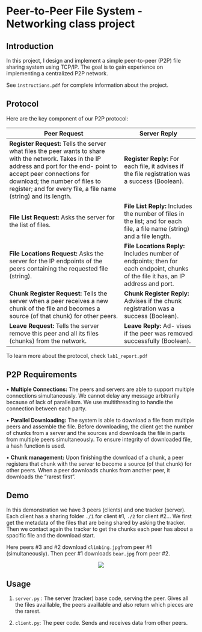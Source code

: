 # Peer-to-Peer File System - Networking class project

## Introduction
In this project, I design and implement a simple peer-to-peer (P2P) file sharing system using TCP/IP. The goal is to gain experience on implementing a centralized P2P network.

See `instructions.pdf` for complete information about the project.

## Protocol
Here are the key component of our P2P protocol:

| Peer Request | Server Reply |
|--------------------------------------------------------------------------------------------------------------------------------------------------------------------------------------------------------------------------------------------------------------------------------------------------------------------|-----------------------------------------------------------------------------------------------------------------------------------------------------------|
| **Register Request:** Tells the server what files the peer wants to share with the network. Takes in the IP address and port for the end- point to accept peer connections for download; the number of files to register; and for every file, a file name (string) and its length. | **Register Reply:** For each file, it advises if the file registration was a success (Boolean). |
| **File List Request:** Asks the server for the list of files. | **File List Reply:** Includes the number of files in the list; and for each file, a file name (string) and a file length. |
| **File Locations Request:** Asks the server for the IP endpoints of the peers containing the requested file (string). | **File Locations Reply:** Includes number of endpoints; then for each endpoint, chunks of the file it has, an IP address and port. |
| **Chunk Register Request:** Tells the server when a peer receives a new chunk of the file and becomes a source (of that chunk) for other peers. | **Chunk Register Reply:** Advises if the chunk registration was a success (Boolean). |
| **Leave Request:** Tells the server remove this peer and all its files (chunks) from the network. | **Leave Reply:** Ad- vises if the peer was removed successfully (Boolean). |

To learn more about the protocol, check `lab1_report.pdf`

## P2P Requirements
• **Multiple Connections:** The peers and servers are able to support multiple connections simultaneously. We cannot delay any message arbitrarily because of lack of parallelism. We use multithreading to handle the connection between each party.

• **Parallel Downloading:** The system is able to download a file from multiple peers and assemble the file. Before downloading, the client get the number of chunks from a server and the sources and downloads the file in parts from multiple peers simultaneously. To ensure integrity of downloaded file, a hash function is used.

• **Chunk management:** Upon finishing the download of a chunk, a peer registers that chunk with the server to become a source (of that chunk) for other peers. When a peer downloads chunks from another peer, it downloads the “rarest first”.

## Demo

In this demonstration we have 3 peers (clients) and one tracker (server). Each client has a sharing folder `./1` for client #1, `./2` for client #2... We first get the metadata of the files that are being shared by asking the tracker. Then we contact again the tracker to get the chunks each peer has about a spacific file and the download start.

Here peers #3 and #2 download `climbing.jpg`from peer #1 (simultaneously). Then peer #1 downloads `bear.jpg` from peer #2.

<p align="center">
	<img src="./demo.gif" />
</p>

## Usage

1. `server.py` : The server (tracker) base code, serving the peer.
Gives all the files availlable, the peers availlable and also return which pieces are the rarest.

2. `client.py`: The peer code. Sends and receives data from other peers.

